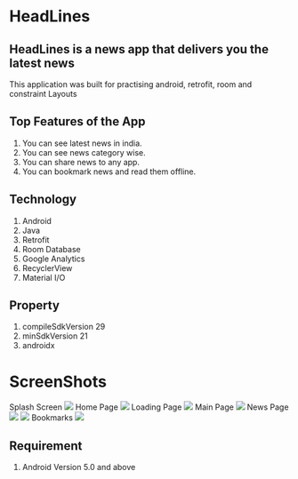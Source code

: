 # HeadLines
## HeadLines is a news app that delivers you the latest news
This application was built for practising android, retrofit, room and constraint Layouts

## Top Features of the App
1. You can see latest news in india.
2. You can see news category wise.
3. You can share news to any app.
4. You can bookmark news and read them offline.

## Technology
1. Android
2. Java
3. Retrofit
4. Room Database
5. Google Analytics
6. RecyclerView
7. Material I/O

## Property
1. compileSdkVersion 29
2. minSdkVersion 21
3. androidx

# ScreenShots
Splash Screen
![](https://github.com/plazzy99/HeadLines/blob/master/app/src/main/res/drawable/mockup01.png)
Home Page
![](https://github.com/plazzy99/HeadLines/blob/master/app/src/main/res/drawable/mockup02.png)
Loading Page
![](https://github.com/plazzy99/HeadLines/blob/master/app/src/main/res/drawable/mockup03.png)
Main Page
![](https://github.com/plazzy99/HeadLines/blob/master/app/src/main/res/drawable/mockup04.png)
News Page
![](https://github.com/plazzy99/HeadLines/blob/master/app/src/main/res/drawable/mockup05.png)
![](https://github.com/plazzy99/HeadLines/blob/master/app/src/main/res/drawable/mockup07.png)
Bookmarks
![](https://github.com/plazzy99/HeadLines/blob/master/app/src/main/res/drawable/mockup08.png)

## Requirement 
1. Android Version 5.0 and above
